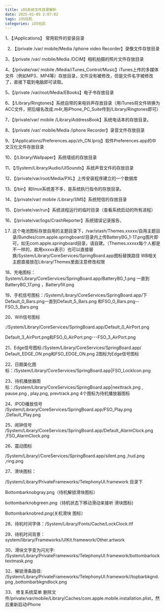 ```yaml
---
title: iOS系统文件目录解析
date: 2025-01-05 2:07:02
tags: iOS玩机
categories: iOS社区
---
```


1、【/Applications】 常用软件的安装目录

2. 【/private /var/ mobile/Media /iphone video Recorder】录像文件存放目录

3、【/private /var/ mobile/Media /DCIM】相机拍摄的照片文件存放目录

4、【/private/var/ mobile /Media/iTunes_Control/Music】iTunes上传的多媒体文件（例如MP3、MP4等）存放目录，文件没有被修改，但是文件名字被修改了，直接下载到电脑即可读取。

5、【/private /var/root/Media/EBooks】电子书存放目录

6、【/Library/Ringtones】系统自带的来电铃声存放目录（用iTunes将文件转换为ACC文件，把后缀名改成.m4r,用iPhone_PC_Suite传到/Library/Ringtones即可）

7、【/private/var/ mobile /Library/AddressBook】系统电话本的存放目录。

8、【/private /var/ mobile/Media /iphone Recorder】录音文件存放目录

9、【/Applications/Preferences.app/zh_CN.lproj】软件Preferences.app的中文汉化文件存放目录

10、【/Library/Wallpaper】系统墙纸的存放目录

11、【/System/Library/Audio/UISounds】系统声音文件的存放目录

12、【/private/var/root/Media/PXL】上传安装程序建立的一个数据库

13、【/bin】和linux系统差不多，是系统执行指令的存放目录。

14、【/private/var/ mobile /Library/SMS】系统短信的存放目录

15、【/private/var/run】系统进程运行的临时目录（查看系统启动的所有进程）

16、【/private/var/logs/CrashReporter】系统错误记录报告、

17. 这个电池图标存放自用的主题目录下，/var/stash/Themes.xxxxx/自用主题目录/Bundles/com.apple.springboard/目录内上传BatteryBG_1-17.png图片即可，如无com.apple.springboard目录，请自建。（Themes.xxxxx每个人都是不一样的，故用xxxxx表示）也可以直接替换/System/Library/CoreServices/SpringBoard.app图标替换路径
WB相关主题直接放在Library/Themes里面注意修改权限

18、充电图标：System/Library/CoreServices/SpringBoard.app/BatteryBG_1.png 一直到 BatteryBG_17.png ，Batteryfill.png

19、手机信号图标：/System/Library/CoreServices/SpringBoard.app/下Default_0_Bars.png一直到Default_5_Bars.png 和FSO_0_Bars.png--FSO_5_Bars.png

20、Wifi信号图标

:/System/Library/CoreServices/SpringBoard.app/Default_0_AirPort.png

Default_3_AirPort.png和FSO_0_AirPort.png---FSO_3_AirPort.png

21、Edge信号图标:/System/Library/CoreServices/SpringBoard.app/ Default_EDGE_ON.png和FSO_EDGE_ON.png 2图标为Edge信号图标

22、日期美化图标：/System/Library/CoreServices/SpringBoard.app|FSO_LockIcon.png

23、待机播放器图标：/System/Library/CoreServices/SpringBoard.app|nexttrack.png , pause.png , play.png, prevtrack.png 4个图标为待机播放器图标

24、IPOD播放信号 /System/Library/CoreServices/SpringBoard.app/FSO_Play.png ,Default_Play.png

25、闹钟信号 /System/Library/CoreServices/SpringBoard.app/Default_AlarmClock.png ,FSO_AlarmClock.png

26、震动图标

/System/Library//CoreServices/SpringBoard.app/silent.png ,hud.png ,ring.png

27、滑块图标：

/System/Library/PrivateFrameworks/TelephonyUI.framework 目录下

Bottombarknobgray.png（待机解锁滑块图标）

bottombarknobgreen.png（待机状态下移动滑动来接听 滑块图标)

Bottombarknobred.png(关机滑块 图标）

28、待机时间字体：/System/Library/Fonts/Cache/LockClock.ttf

29、待机时间背景：system/library/Frameworks/UIKit.framework/Other.artwork

30、滑块文字变为闪光字: /System/Library/PrivateFrameworks/TelephonyUI.framework/bottombarlocktextmask.png

32、解锁滑条路径: /System/Library/PrivateFrameworks/TelephonyUI.framework//topbarbkgnd.png ,bottombarbkgndlock.png

33、 修复系统菜单 删除文件/private/var/mobile/Library/Caches/com.apple.mobile.installation.plist，然后重新启动iPhone
